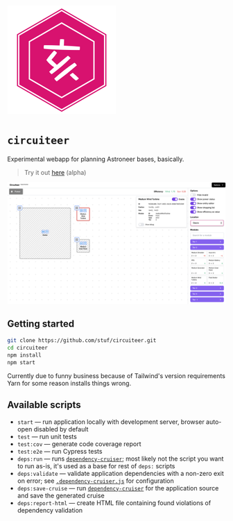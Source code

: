 <img src="assets/logo.png" alt="Placeholder ETM12 logo" />

# `circuiteer`

Experimental webapp for planning Astroneer bases, basically.

> Try it out [here](https://circuiteer.etm12.moe) (alpha)

![Screenshot](./assets/circuiteer.png)

## Getting started

```sh
git clone https://github.com/stuf/circuiteer.git
cd circuiteer
npm install
npm start
```

Currently due to funny business because of Tailwind's version requirements Yarn for some reason installs things wrong.

## Available scripts

- `start` — run application locally with development server, browser auto-open disabled by default
- `test` — run unit tests
- `test:cov` — generate code coverage report
- `test:e2e` — run Cypress tests
- `deps:run` — runs [`dependency-cruiser`][]; most likely not the script you want to run as-is, it's used as a base for rest of `deps:` scripts
- `deps:validate` — validate application dependencies with a non-zero exit on error; see [`.dependency-cruiser.js`][] for configuration
- `deps:save-cruise` — run [`dependency-cruiser`][] for the application source and save the generated cruise
- `deps:report-html` — create HTML file containing found violations of dependency validation

[`dependency-cruiser`]: https://github.com/sverweij/dependency-cruiser
[`.dependency-cruiser.js`]: ./.dependency-cruiser.js
